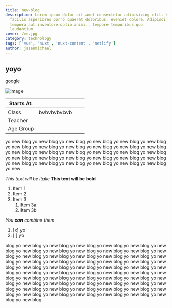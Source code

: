 ```yaml
---
title: new-blog
description: Lorem ipsum dolor sit amet consectetur adipisicing elit. Velit
  facilis asperiores porro quaerat doloribus, eveniet dolore. Adipisci
  tempora aut inventore optio animi., tempore temporibus quo
  laudantium.
cover: /me.jpg
category: technology
tags: ['vue', 'nuxt', 'nuxt-content', 'netlify']
author: jasenmichael
---
```


## yoyo

[google](http://google.com)

![image](https://source.unsplash.com/collection/1346951/1000x500?sig=5)

| Starts At: |             |     |     |
| ---------- | ----------- | --- | --- |
| Class      | bvbvbvbvbvb |     |     |
| Teacher    |             |     |     |
| Age Group  |             |     |     |

yo new blog yo new blog yo new blog yo new blog yo new blog yo new blog yo new blog yo new blog yo new blog yo new blog yo new blog yo new blog yo new blog yo new blog yo new blog yo new blog yo new blog yo new blog yo new blog yo new blog yo new blog yo new blog yo new blog yo new blog yo new blog yo new blog yo new blog yo new blog yo new blog yo new blog yo new

_This text will be italic_
**This text will be bold**

1. Item 1
1. Item 2
1. Item 3
   1. Item 3a
   1. Item 3b

_You **can** combine them_

1. [x] yo
1. [ ] yo

blog yo new blog yo new blog yo new blog yo new blog yo new blog yo new blog yo new blog yo new blog yo new blog yo new blog yo new blog yo new blog yo new blog yo new blog yo new blog yo new blog yo new blog yo new blog yo new blog yo new blog yo new blog yo new blog yo new blog yo new blog yo new blog yo new blog yo new blog yo new blog yo new blog yo new blog yo new blog yo new blog yo new blog yo new blog yo new blog yo new blog yo new blog yo new blog yo new blog yo new blog yo new blog yo new blog yo new blog yo new blog yo new blog yo new blog yo new blog yo new blog yo new blog yo new blog yo new blog yo new blog yo new blog yo new blog yo new blog yo new blog yo new blog yo new blog yo new blog yo new blog yo new blog
